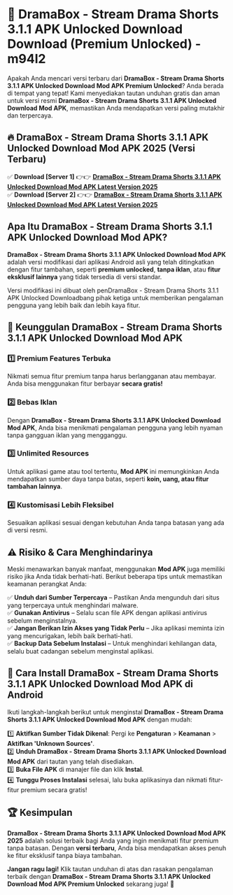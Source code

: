 # 🎯 DramaBox - Stream Drama Shorts 3.1.1 APK Unlocked Download  Download (Premium Unlocked) -  m94l2

Apakah Anda mencari versi terbaru dari **DramaBox - Stream Drama Shorts 3.1.1 APK Unlocked Download Mod APK Premium Unlocked**? Anda berada di tempat yang tepat! Kami menyediakan tautan unduhan gratis dan aman untuk versi resmi **DramaBox - Stream Drama Shorts 3.1.1 APK Unlocked Download Mod APK**, memastikan Anda mendapatkan versi paling mutakhir dan terpercaya.

## 🔥 DramaBox - Stream Drama Shorts 3.1.1 APK Unlocked Download Mod APK 2025 (Versi Terbaru)

✅ **Download [Server 1]** 👉👉 [**DramaBox - Stream Drama Shorts 3.1.1 APK Unlocked Download Mod APK Latest Version 2025**](https://momento.my/?title=DramaBox_-_Stream_Drama_Shorts_3.1.1_APK_Unlocked_Download)  
✅ **Download [Server 2]** 👉👉 [**DramaBox - Stream Drama Shorts 3.1.1 APK Unlocked Download Mod APK Latest Version 2025**](https://momento.my/?title=DramaBox_-_Stream_Drama_Shorts_3.1.1_APK_Unlocked_Download)  

## Apa Itu DramaBox - Stream Drama Shorts 3.1.1 APK Unlocked Download Mod APK?

**DramaBox - Stream Drama Shorts 3.1.1 APK Unlocked Download Mod APK** adalah versi modifikasi dari aplikasi Android asli yang telah ditingkatkan dengan fitur tambahan, seperti **premium unlocked**, **tanpa iklan**, atau **fitur eksklusif lainnya** yang tidak tersedia di versi standar.

Versi modifikasi ini dibuat oleh penDramaBox - Stream Drama Shorts 3.1.1 APK Unlocked Downloadbang pihak ketiga untuk memberikan pengalaman pengguna yang lebih baik dan lebih kaya fitur.

## 🎯 Keunggulan DramaBox - Stream Drama Shorts 3.1.1 APK Unlocked Download Mod APK

### 1️⃣ Premium Features Terbuka
Nikmati semua fitur premium tanpa harus berlangganan atau membayar. Anda bisa menggunakan fitur berbayar **secara gratis!**

### 2️⃣ Bebas Iklan
Dengan **DramaBox - Stream Drama Shorts 3.1.1 APK Unlocked Download Mod APK**, Anda bisa menikmati pengalaman pengguna yang lebih nyaman tanpa gangguan iklan yang mengganggu.

### 3️⃣ Unlimited Resources
Untuk aplikasi game atau tool tertentu, **Mod APK** ini memungkinkan Anda mendapatkan sumber daya tanpa batas, seperti **koin, uang, atau fitur tambahan lainnya**.

### 4️⃣ Kustomisasi Lebih Fleksibel
Sesuaikan aplikasi sesuai dengan kebutuhan Anda tanpa batasan yang ada di versi resmi.

## ⚠️ Risiko & Cara Menghindarinya

Meski menawarkan banyak manfaat, menggunakan **Mod APK** juga memiliki risiko jika Anda tidak berhati-hati. Berikut beberapa tips untuk memastikan keamanan perangkat Anda:

✅ **Unduh dari Sumber Terpercaya** – Pastikan Anda mengunduh dari situs yang terpercaya untuk menghindari malware.  
✅ **Gunakan Antivirus** – Selalu scan file APK dengan aplikasi antivirus sebelum menginstalnya.  
✅ **Jangan Berikan Izin Akses yang Tidak Perlu** – Jika aplikasi meminta izin yang mencurigakan, lebih baik berhati-hati.  
✅ **Backup Data Sebelum Instalasi** – Untuk menghindari kehilangan data, selalu buat cadangan sebelum menginstal aplikasi.

## 📌 Cara Install DramaBox - Stream Drama Shorts 3.1.1 APK Unlocked Download Mod APK di Android

Ikuti langkah-langkah berikut untuk menginstal **DramaBox - Stream Drama Shorts 3.1.1 APK Unlocked Download Mod APK** dengan mudah:

1️⃣ **Aktifkan Sumber Tidak Dikenal**: Pergi ke **Pengaturan** > **Keamanan** > **Aktifkan 'Unknown Sources'**.  
2️⃣ **Unduh DramaBox - Stream Drama Shorts 3.1.1 APK Unlocked Download Mod APK** dari tautan yang telah disediakan.  
3️⃣ **Buka File APK** di manajer file dan klik **Instal**.  
4️⃣ **Tunggu Proses Instalasi** selesai, lalu buka aplikasinya dan nikmati fitur-fitur premium secara gratis!

## 🏆 Kesimpulan

**DramaBox - Stream Drama Shorts 3.1.1 APK Unlocked Download Mod APK 2025** adalah solusi terbaik bagi Anda yang ingin menikmati fitur premium tanpa batasan. Dengan **versi terbaru**, Anda bisa mendapatkan akses penuh ke fitur eksklusif tanpa biaya tambahan.

**Jangan ragu lagi!** Klik tautan unduhan di atas dan rasakan pengalaman terbaik dengan **DramaBox - Stream Drama Shorts 3.1.1 APK Unlocked Download Mod APK Premium Unlocked** sekarang juga! 🚀
